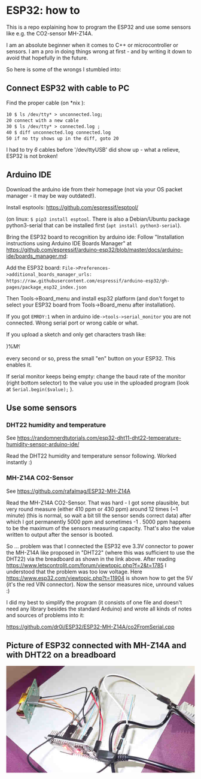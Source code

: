 # ESP32: how to

This is a repo explaining how to program the ESP32 and use some sensors like
e.g. the CO2-sensor MH-Z14A.

I am an absolute beginner when it comes to C++ or microcontroller or sensors.
I am a pro in doing things wrong at first - and by writing it down to
avoid that hopefully in the future.

So here is some of the wrongs I stumbled into:

## Connect ESP32 with cable to PC
Find the proper cable (on \*nix ):

```basic
10 $ ls /dev/tty* > unconnected.log; 
20 connect with a new cable
30 $ ls /dev/tty* > connected.log ; 
40 $ diff unconnected.log connected.log
50 if no tty shows up in the diff, goto 20
```

I had to try *6* cables before '/dev/ttyUSB' did show up - what a relieve, ESP32
is not broken!

## Arduino IDE
Download the arduino ide from their homepage (not via your OS packet
manager - it may be way outdated!). 

Install esptools: https://github.com/espressif/esptool/

(on linux: `$ pip3 install esptool`. 
There is also a Debian/Ubuntu package python3-serial that can be installed first (`apt install python3-serial`).

Bring the ESP32 board to recognition by arduino ide:
Follow "Installation instructions using Arduino IDE Boards Manager" at
https://github.com/espressif/arduino-esp32/blob/master/docs/arduino-ide/boards_manager.md:

Add the ESP32 board: `File->Preferences->additional_boards_manager_urls: https://raw.githubusercontent.com/espressif/arduino-esp32/gh-pages/package_esp32_index.json`

Then Tools->Board_menu and install esp32 platform (and don't forget to select
your ESP32 board from Tools->Board_menu after installation).

If you got `EMRDY:1` when in arduino ide`->tools->serial_monitor` you are not
connected. Wrong serial port or wrong cable or what.

If you upload a sketch and only get characters trash like:

)%M⸮

every second or so, press the small "en" button on your ESP32. This enables it.

If serial monitor keeps being empty: change the baud rate of the monitor (right bottom selector)
to the value you use in the uploaded program (look at ```Serial.begin($value);``` ).

## Use some sensors

### DHT22 humidity and temperature
See https://randomnerdtutorials.com/esp32-dht11-dht22-temperature-humidity-sensor-arduino-ide/

Read the DHT22 humidity and temperature sensor following. Worked instantly :)

### MH-Z14A CO2-Sensor
See https://github.com/rafalmag/ESP32-MH-Z14A

Read the MH-Z14A CO2-Sensor. That was hard - I got some plausible,
but very round measure (either 410 ppm or 430 ppm) around 12 times (~1 minute)
(this is normal, so wait a bit till the sensor sends correct data) after which I got
permanently 5000 ppm and sometimes -1 . 5000 ppm happens to be the  maximum of the sensors
measuring capacity. That's also the value written to output after the sensor is
booted. 

So ... problem was that I connected
the ESP32 eve 3.3V connector to power the MH-Z14A like proposed in "DHT22" (where
this was sufficient to use the DHT22) via the breadboard as shown in the link
above. After reading
https://www.letscontrolit.com/forum/viewtopic.php?f=2&t=1785 I understood
that the problem was too low voltage. Here 
https://www.esp32.com/viewtopic.php?t=11904 is shown how to get the 5V (it's
the red VIN connector). Now the sensor measures nice, unround values :)

I did my best to simplify the program (it consists of one file and doesn't need
any library besides the standard Arduino) and wrote all kinds of notes and
sources of problems into it: 

https://github.com/dr0i/ESP32/ESP32-MH-Z14A/co2FromSerial.cpp

## Picture of ESP32 connected with MH-Z14A and with DHT22 on a breadboard
![alt Picture of ESP32 connected with MH-Z14A and with DHT22 on a breadboard](https://github.com/dr0i/ESP32/blob/master/ESP32_MH-Z14A_DHT22_breadboard.jpg?raw=true)
